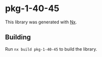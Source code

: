 # pkg-1-40-45

This library was generated with [Nx](https://nx.dev).

## Building

Run `nx build pkg-1-40-45` to build the library.
